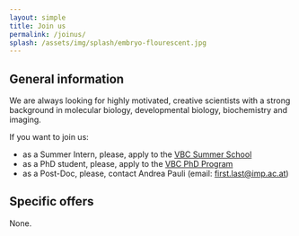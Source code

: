 ```yaml
---
layout: simple
title: Join us
permalink: /joinus/
splash: /assets/img/splash/embryo-flourescent.jpg
---
```


## General information

We are always looking for highly motivated, creative scientists with a strong
background in molecular biology, developmental biology, biochemistry and
imaging.

If you want to join us:

* as a Summer Intern, please, apply to the [VBC Summer School](http://www.vbcsummerschool.at/)
* as a PhD student, please, apply to the [VBC PhD Program](http://www.vbcphdprogramme.at/)
* as a Post-Doc, please, contact Andrea Pauli (email: first.last@imp.ac.at)

## Specific offers

None.


